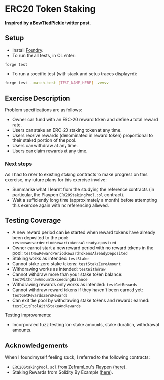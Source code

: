 # ERC20 Token Staking

**Inspired by a [BowTiedPickle](https://twitter.com/BowTiedPickle/status/1579306658928656385/photo/1) twitter post.**

## Setup

- Install [Foundry](https://github.com/foundry-rs/foundry).
- To run the all tests, in CL enter:

```sh
forge test
```

- To run a specific test (with stack and setup traces displayed):

```sh
forge test --match-test [TEST_NAME_HERE] -vvvvv
```

## Exercise Description

Problem specifications are as follows:

- Owner can fund with an ERC-20 reward token and define a total reward rate.
- Users can stake an ERC-20 staking token at any time.
- Users receive rewards (denominated in reward token) proportional to their staked portion of the pool.
- Users can withdraw at any time.
- Users can claim rewards at any time.

### Next steps

As I had to refer to existing staking contracts to make progress on this exercise, my future plans for this exercise involve:

- Summarise what I learnt from the studying the reference contracts (in particular, the Playpen `ERC20StakingPool.sol` contract).
- Wait a sufficiently long time (approximately a month) before attempting this exercise again with no referencing allowed.

## Testing Coverage

- A new reward period can be started when reward tokens have already been deposited to the pool: `testNewRewardPeriodRewardTokensAlreadyDeposited`
- Owner cannot start a new reward period with no reward tokens in the pool: `testNewRewardPeriodRewardTokensAlreadyDeposited`
- Staking works as intended: `testStake`
- Cannot stake zero stake tokens: `testStakeZeroAmount`
- Withdrawing works as intended: `testWithdraw`
- Cannot withdraw more than your stake token balance: `testWithdrawAmountExceedingBalance`
- Withdrawing rewards only works as intended: `testGetRewards`
- Cannot withdraw reward tokens if they haven't been earned yet: `testGetRewardsZeroRewards`
- Can exit the pool by withdrawing stake tokens and rewards earned: `testExitPoolWithStakeAndRewards`

Testing improvements:

- Incorporated fuzz testing for: stake amounts, stake duration, withdrawal amounts.

## Acknowledgements

When I found myself feeling stuck, I referred to the following contracts:

- `ERC20StakingPool.sol` from ZeframLou's Playpen ([here](https://github.com/ZeframLou/playpen/blob/main/src/ERC20StakingPool.sol)).
- Staking Rewards from Solidity By Example ([here](https://solidity-by-example.org/defi/staking-rewards/)).
